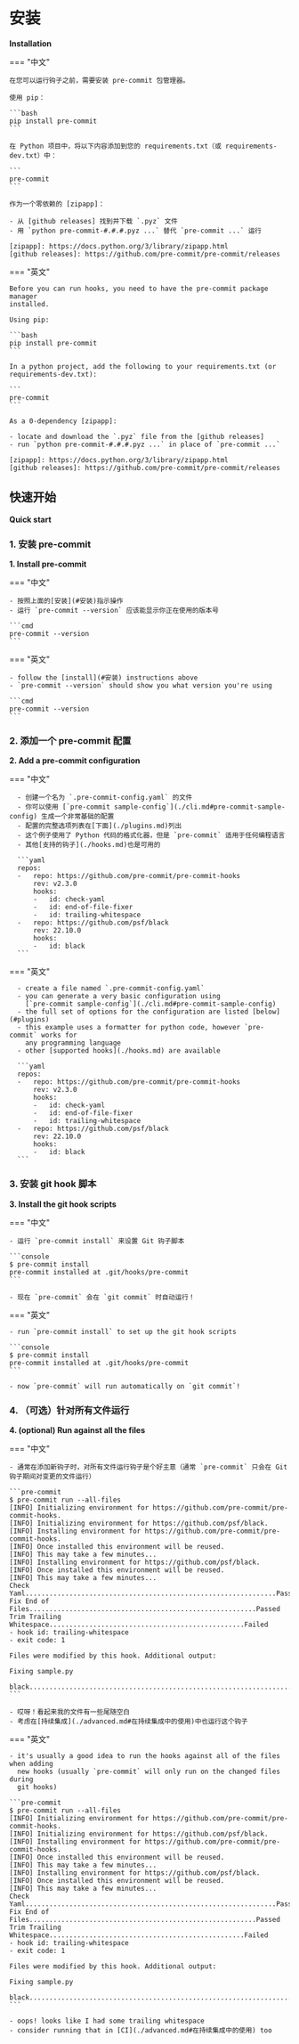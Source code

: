 # 安装

**Installation**

=== "中文"

    在您可以运行钩子之前，需要安装 pre-commit 包管理器。
    
    使用 pip：
    
    ```bash
    pip install pre-commit
    ```
    
    在 Python 项目中，将以下内容添加到您的 requirements.txt（或 requirements-dev.txt）中：
    
    ```
    pre-commit
    ```
    
    作为一个零依赖的 [zipapp]：
    
    - 从 [github releases] 找到并下载 `.pyz` 文件
    - 用 `python pre-commit-#.#.#.pyz ...` 替代 `pre-commit ...` 运行
    
    [zipapp]: https://docs.python.org/3/library/zipapp.html  
    [github releases]: https://github.com/pre-commit/pre-commit/releases

=== "英文"

    Before you can run hooks, you need to have the pre-commit package manager
    installed.
    
    Using pip:
    
    ```bash
    pip install pre-commit
    ```
    
    In a python project, add the following to your requirements.txt (or
    requirements-dev.txt):
    
    ```
    pre-commit
    ```
    
    As a 0-dependency [zipapp]:
    
    - locate and download the `.pyz` file from the [github releases]
    - run `python pre-commit-#.#.#.pyz ...` in place of `pre-commit ...`
    
    [zipapp]: https://docs.python.org/3/library/zipapp.html
    [github releases]: https://github.com/pre-commit/pre-commit/releases

## 快速开始

**Quick start**

### 1. 安装 pre-commit

**1. Install pre-commit**

=== "中文"
    
    - 按照上面的[安装](#安装)指示操作
    - 运行 `pre-commit --version` 应该能显示你正在使用的版本号

    ```cmd
    pre-commit --version
    ```


=== "英文"

    - follow the [install](#安装) instructions above
    - `pre-commit --version` should show you what version you're using

    ```cmd
    pre-commit --version
    ```

### 2. 添加一个 pre-commit 配置

**2. Add a pre-commit configuration**

=== "中文"
    
      - 创建一个名为 `.pre-commit-config.yaml` 的文件
      - 你可以使用 [`pre-commit sample-config`](./cli.md#pre-commit-sample-config) 生成一个非常基础的配置
      - 配置的完整选项列表在[下面](./plugins.md)列出
      - 这个例子使用了 Python 代码的格式化器，但是 `pre-commit` 适用于任何编程语言
      - 其他[支持的钩子](./hooks.md)也是可用的
    
      ```yaml
      repos:
      -   repo: https://github.com/pre-commit/pre-commit-hooks 
          rev: v2.3.0
          hooks:
          -   id: check-yaml
          -   id: end-of-file-fixer
          -   id: trailing-whitespace
      -   repo: https://github.com/psf/black 
          rev: 22.10.0
          hooks:
          -   id: black
      ```


=== "英文"
    
      - create a file named `.pre-commit-config.yaml`
      - you can generate a very basic configuration using
        [`pre-commit sample-config`](./cli.md#pre-commit-sample-config)
      - the full set of options for the configuration are listed [below](#plugins)
      - this example uses a formatter for python code, however `pre-commit` works for
        any programming language
      - other [supported hooks](./hooks.md) are available
    
      ```yaml
      repos:
      -   repo: https://github.com/pre-commit/pre-commit-hooks
          rev: v2.3.0
          hooks:
          -   id: check-yaml
          -   id: end-of-file-fixer
          -   id: trailing-whitespace
      -   repo: https://github.com/psf/black
          rev: 22.10.0
          hooks:
          -   id: black
      ```

### 3. 安装 git hook 脚本

**3. Install the git hook scripts**

=== "中文"

    - 运行 `pre-commit install` 来设置 Git 钩子脚本
    
    ```console
    $ pre-commit install
    pre-commit installed at .git/hooks/pre-commit
    ```
    
    - 现在 `pre-commit` 会在 `git commit` 时自动运行！
    

=== "英文"

    - run `pre-commit install` to set up the git hook scripts

    ```console
    $ pre-commit install
    pre-commit installed at .git/hooks/pre-commit
    ```

    - now `pre-commit` will run automatically on `git commit`!

### 4. （可选）针对所有文件运行

**4. (optional) Run against all the files**

=== "中文"

    - 通常在添加新钩子时，对所有文件运行钩子是个好主意（通常 `pre-commit` 只会在 Git 钩子期间对变更的文件运行）
    
    ```pre-commit
    $ pre-commit run --all-files
    [INFO] Initializing environment for https://github.com/pre-commit/pre-commit-hooks. 
    [INFO] Initializing environment for https://github.com/psf/black. 
    [INFO] Installing environment for https://github.com/pre-commit/pre-commit-hooks. 
    [INFO] Once installed this environment will be reused.
    [INFO] This may take a few minutes...
    [INFO] Installing environment for https://github.com/psf/black. 
    [INFO] Once installed this environment will be reused.
    [INFO] This may take a few minutes...
    Check Yaml...............................................................Passed
    Fix End of Files.........................................................Passed
    Trim Trailing Whitespace.................................................Failed
    - hook id: trailing-whitespace
    - exit code: 1
    
    Files were modified by this hook. Additional output:
    
    Fixing sample.py
    
    black....................................................................Passed
    ```
    
    - 哎呀！看起来我的文件有一些尾随空白
    - 考虑在[持续集成](./advanced.md#在持续集成中的使用)中也运行这个钩子
    

=== "英文"

    - it's usually a good idea to run the hooks against all of the files when adding
      new hooks (usually `pre-commit` will only run on the changed files during
      git hooks)

    ```pre-commit
    $ pre-commit run --all-files
    [INFO] Initializing environment for https://github.com/pre-commit/pre-commit-hooks.
    [INFO] Initializing environment for https://github.com/psf/black.
    [INFO] Installing environment for https://github.com/pre-commit/pre-commit-hooks.
    [INFO] Once installed this environment will be reused.
    [INFO] This may take a few minutes...
    [INFO] Installing environment for https://github.com/psf/black.
    [INFO] Once installed this environment will be reused.
    [INFO] This may take a few minutes...
    Check Yaml...............................................................Passed
    Fix End of Files.........................................................Passed
    Trim Trailing Whitespace.................................................Failed
    - hook id: trailing-whitespace
    - exit code: 1

    Files were modified by this hook. Additional output:

    Fixing sample.py

    black....................................................................Passed
    ```

    - oops! looks like I had some trailing whitespace
    - consider running that in [CI](./advanced.md#在持续集成中的使用) too
